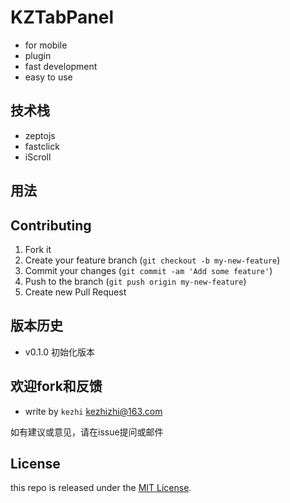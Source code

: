 # KZTabPanel

- for mobile
- plugin
- fast development
- easy to use

## 技术栈

- zeptojs
- fastclick
- iScroll

## 用法

	
## Contributing

1. Fork it
2. Create your feature branch (`git checkout -b my-new-feature`)
3. Commit your changes (`git commit -am 'Add some feature'`)
4. Push to the branch (`git push origin my-new-feature`)
5. Create new Pull Request

## 版本历史

- v0.1.0 初始化版本

## 欢迎fork和反馈

- write by `kezhi` kezhizhi@163.com

如有建议或意见，请在issue提问或邮件

## License

this repo is released under the [MIT
License](http://www.opensource.org/licenses/MIT).

